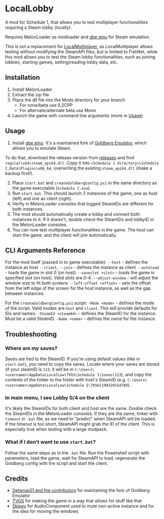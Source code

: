 # LocalLobby
A mod for Schedule 1, that allows you to test multiplayer functionalities requiring a Steam lobby (locally).

Requires MelonLoader as modloader and [gbe emu](https://github.com/Detanup01/gbe_fork) for Steam emulation.

This is not a replacement for [LocalMultiplayer](https://github.com/k073l/LocalMultiplayer), as LocalMultiplayer allows testing without modifying the SteamAPI files, but is limited to FishNet, while this mod allows you to test the Steam lobby functionalities, such as joining lobbies, starting games, setting/reading lobby data, etc.
## Installation
1. Install MelonLoader
2. Extract the zip file
3. Place the dll file into the Mods directory for your branch
    - For none/beta use IL2CPP
    - For alternate/alternate beta use Mono
4. Launch the game with command line arguments (more in [Usage](#usage))

## Usage
1. Install [gbe emu](https://github.com/Detanup01/gbe_fork). It's a maintained fork of [Goldberg Emulator](https://gitlab.com/Mr_Goldberg/goldberg_emulator), which allows you to emulate Steam.

To do that, download the release version from [releases](https://github.com/Detanup01/gbe_fork/releases/latest) and find `regular\x64\steam_api64.dll`. Copy it into `<Schedule 1 directory>\Schedule I_Data\Plugins\x86_64`, overwriting the existing `steam_api64.dll` (make a backup first!).

2. Place `start.bat` and `createGoldbergConfig.ps1` in the same directory as the game executable (`Schedule I.exe`).
3. Run `start.bat`. This should launch 2 instances of the game, one as host (left) and one as client (right).
4. Verify in MelonLoader consoles that logged SteamIDs are different for both instances.
5. The mod should automatically create a lobby and connect both instances to it. If it doesn't, double check the SteamIDs and lobbyID in the MelonLoader consoles.
6. You can now test multiplayer functionalities in the game. The host can start the game, and the client will join automatically.

## CLI Arguments Reference
For the mod itself (passed in to game executable):
`--host` - defines the instance as host
`--client`, `--join` - defines the instance as client
`--autoload` - loads the game in slot 0 (on host)
`--saveslot <slot>` - loads the game in specified slot (on host). Valid slots are 0-4.
`--adjust-window` - will adjust the window size to fit both screens
`--left-offset <offset>` - sets the offset from the left edge of the screen for the host instance, as well as the gap between instances.

For the `createGoldbergConfig.ps1` script:
`-Mode <mode>` - defines the mode of the script. Valid modes are `host` and `client`. This will provide defaults for IDs and names.
`-SteamId <steam64>` - defines the SteamID for the instance. Must be a valid SteamID.
`-Name <name>` - defines the name for the instance.

## Troubleshooting
### Where are my saves?
Saves are tied to the SteamID. If you're using default values (like in `start.bat`), you need to copy the saves. Locate where your saves are stored (if your steamID is `123`, it will be in `C:\Users\<username>\AppData\LocalLow\TVGS\Schedule I\Saves\123`), and copy the contents of the folder to the folder with host's SteamID (e.g. `C:\Users\<username>\AppData\LocalLow\Schedule I\76561199320154780`).
### In main menu, I see Lobby 0/4 on the client
It's likely the SteamIDs for both client and host are the same. Double check the SteamIDs in the MelonLoader consoles. If they are the same, tinker with `timeout` in `.bat` file, as we need to "predict" when SteamAPI will be loaded. If the timeout is too short, SteamAPI might grab the ID of the client. This is especially true when testing with a large modpack.
### What if I don't want to use `start.bat`?
Follow the same steps as in the `.bat` file. Run the Powershell script with parameters, load the game, wait for SteamAPI to load, regenerate the Goldberg config with the script and start the client.

## Credits
- [Detanup01 and the contributors](https://github.com/Detanup01/gbe_fork) for maintaining the fork of Goldberg Emulator
- [TVGS](https://store.steampowered.com/app/3164500/Schedule_I/) for making the game in a way that allows for stuff like that
- [Skippy](https://github.com/Skippeh/Schedule1RealRadioMod/blob/main/LocalMultiplayer/AudioComponent.cs) for AudioComponent used to mute non-active instance and for the idea for moving the windows
